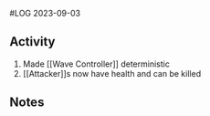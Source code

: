 #LOG
2023-09-03

## Activity
1. Made [[Wave Controller]] deterministic
2. [[Attacker]]s now have health and can be killed

## Notes
